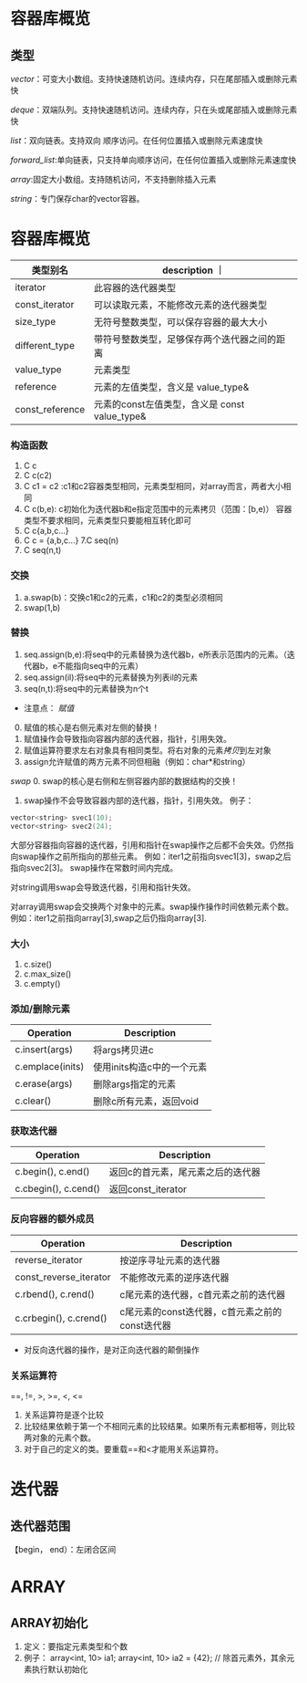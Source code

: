 # 容器库概览
## 类型
*vector*：可变大小数组。支持快速随机访问。连续内存，只在尾部插入或删除元素快

*deque*：双端队列。支持快速随机访问。连续内存，只在头或尾部插入或删除元素快

*list*：双向链表。支持双向 顺序访问。在任何位置插入或删除元素速度快

*forward_list*:单向链表，只支持单向顺序访问，在任何位置插入或删除元素速度快

*array*:固定大小数组。支持随机访问，不支持删除插入元素

*string*：专门保存char的vector容器。


# 容器库概览
| 类型别名 | description ｜
| ------ | ------ |
| iterator | 此容器的迭代器类型 |
| const_iterator | 可以读取元素，不能修改元素的迭代器类型 |
| size_type | 无符号整数类型，可以保存容器的最大大小 |
| different_type | 带符号整数类型，足够保存两个迭代器之间的距离 |
| value_type | 元素类型 |
| reference | 元素的左值类型，含义是 value_type& |
| const_reference | 元素的const左值类型，含义是 const value_type& |


### 构造函数
1. C c
2. C c(c2)
3. C c1 = c2 :c1和c2容器类型相同，元素类型相同，对array而言，两者大小相同
4. C c(b,e):
   c初始化为迭代器b和e指定范围中的元素拷贝（范围：[b,e)）
   容器类型不要求相同，元素类型只要能相互转化即可
5. C c{a,b,c...}
6. C c = {a,b,c...}
7.C seq(n)
8. C seq(n,t) 

### 交换
1. a.swap(b)：交换c1和c2的元素，c1和c2的类型必须相同
2. swap(1,b)

### 替换
1. seq.assign(b,e):将seq中的元素替换为迭代器b，e所表示范围内的元素。（迭代器b，e不能指向seq中的元素）
2. seq.assign(il):将seq中的元素替换为列表il的元素
3. seq(n,t):将seq中的元素替换为n个t

* 注意点：
*赋值*
0. 赋值的核心是右侧元素对左侧的替换！  
1. 赋值操作会导致指向容器内部的迭代器，指针，引用失效。
2. 赋值运算符要求左右对象具有相同类型。将右对象的元素*拷贝*到左对象
3. assign允许赋值的两方元素不同但相融（例如：char*和string）

*swap*
0. swap的核心是右侧和左侧容器内部的数据结构的交换！
1. swap操作不会导致容器内部的迭代器，指针，引用失效。
例子：
```c++
vector<string> svec1(10);
vector<string> svec2(24);
```
大部分容器指向容器的迭代器，引用和指针在swap操作之后都不会失效。仍然指向swap操作之前所指向的那些元素。
例如：iter1之前指向svec1[3]，swap之后指向svec2[3]。
swap操作在常数时间内完成。

对string调用swap会导致迭代器，引用和指针失效。

对array调用swap会交换两个对象中的元素。swap操作操作时间依赖元素个数。
例如：iter1之前指向array[3],swap之后仍指向array[3].


### 大小
1. c.size()
2. c.max_size()
3. c.empty()

### 添加/删除元素
| Operation | Description |
| ------ | ---------- |
| c.insert(args) | 将args拷贝进c |
| c.emplace(inits) | 使用inits构造c中的一个元素 |
| c.erase(args) | 删除args指定的元素 |
| c.clear() | 删除c所有元素，返回void |

### 获取迭代器
| Operation | Description |
| ------ | ---------- |
| c.begin(), c.end() | 返回c的首元素，尾元素之后的迭代器 |
| c.cbegin(), c.cend() | 返回const_iterator |

### 反向容器的额外成员
| Operation | Description |
| ------ | ---------- |
| reverse_iterator | 按逆序寻址元素的迭代器 |
| const_reverse_iterator | 不能修改元素的逆序迭代器 |
| c.rbend(), c.rend() | c尾元素的迭代器，c首元素之前的迭代器 |
| c.crbegin(), c.crend() | c尾元素的const迭代器，c首元素之前的const迭代器 |
* 对反向迭代器的操作，是对正向迭代器的颠倒操作

### 关系运算符
==, !=, >, >=, <, <=
1. 关系运算符是逐个比较
2. 比较结果依赖于第一个不相同元素的比较结果。如果所有元素都相等，则比较两对象的元素个数。
3. 对于自己的定义的类。要重载==和<才能用关系运算符。

# 迭代器
## 迭代器范围
【begin， end）：左闭合区间

# ARRAY
## ARRAY初始化
1. 定义：要指定元素类型和个数
2. 例子：
   array<int, 10> ia1;
   array<int, 10> ia2 = {42}; // 除首元素外，其余元素执行默认初始化

